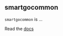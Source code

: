 ## smartgocommon

`smartgocommon` is ...

Read the [docs](http://git.oschina.net/cloudzone/smartgo)
